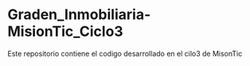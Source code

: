 # Graden_Inmobiliaria-MisionTic_Ciclo3
Este repositorio contiene el codigo desarrollado en el cilo3 de MisonTic
